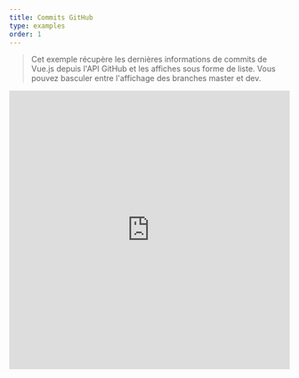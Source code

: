 ```yaml
---
title: Commits GitHub
type: examples
order: 1
---
```


> Cet exemple récupère les dernières informations de commits de Vue.js depuis l'API GitHub et les affiches sous forme de liste. Vous pouvez basculer entre l'affichage des branches master et dev.

<iframe width="100%" height="500" src="https://jsfiddle.net/yyx990803/c5g8xnar/embedded/result,html,js,css" allowfullscreen="allowfullscreen" frameborder="0"></iframe>
